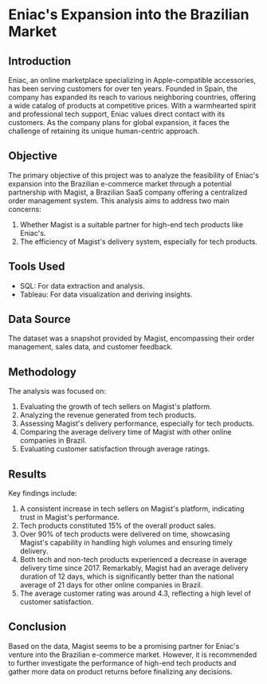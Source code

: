 # Eniac's Expansion into the Brazilian Market

## Introduction

Eniac, an online marketplace specializing in Apple-compatible accessories, has been serving customers for over ten years. Founded in Spain, the company has expanded its reach to various neighboring countries, offering a wide catalog of products at competitive prices. With a warmhearted spirit and professional tech support, Eniac values direct contact with its customers. As the company plans for global expansion, it faces the challenge of retaining its unique human-centric approach.

## Objective

The primary objective of this project was to analyze the feasibility of Eniac's expansion into the Brazilian e-commerce market through a potential partnership with Magist, a Brazilian SaaS company offering a centralized order management system. This analysis aims to address two main concerns:
1. Whether Magist is a suitable partner for high-end tech products like Eniac's.
2. The efficiency of Magist's delivery system, especially for tech products.

## Tools Used

- SQL: For data extraction and analysis.
- Tableau: For data visualization and deriving insights.

## Data Source

The dataset was a snapshot provided by Magist, encompassing their order management, sales data, and customer feedback.

## Methodology

The analysis was focused on:
1. Evaluating the growth of tech sellers on Magist's platform.
2. Analyzing the revenue generated from tech products.
3. Assessing Magist's delivery performance, especially for tech products.
4. Comparing the average delivery time of Magist with other online companies in Brazil.
5. Evaluating customer satisfaction through average ratings.

## Results

Key findings include:
1. A consistent increase in tech sellers on Magist's platform, indicating trust in Magist's performance.
2. Tech products constituted 15% of the overall product sales.
3. Over 90% of tech products were delivered on time, showcasing Magist's capability in handling high volumes and ensuring timely delivery.
4. Both tech and non-tech products experienced a decrease in average delivery time since 2017. Remarkably, Magist had an average delivery duration of 12 days, which is significantly better than the national average of 21 days for other online companies in Brazil.
5. The average customer rating was around 4.3, reflecting a high level of customer satisfaction.

## Conclusion

Based on the data, Magist seems to be a promising partner for Eniac's venture into the Brazilian e-commerce market. However, it is recommended to further investigate the performance of high-end tech products and gather more data on product returns before finalizing any decisions.
